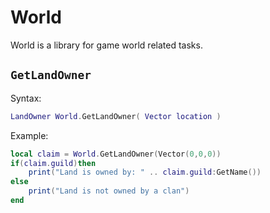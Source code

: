 # World

World is a library for game world related tasks.

## `GetLandOwner` <Badge type="info" text="function" />
Syntax:
```lua
LandOwner World.GetLandOwner( Vector location )
```

Example:
```lua
local claim = World.GetLandOwner(Vector(0,0,0))
if(claim.guild)then
    print("Land is owned by: " .. claim.guild:GetName())
else
    print("Land is not owned by a clan")
end
```